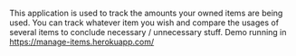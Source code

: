 This application is used to track the amounts your owned items are being used. You can track whatever item you wish and compare the usages of several items to conclude necessary / unnecessary stuff. Demo running in https://manage-items.herokuapp.com/
